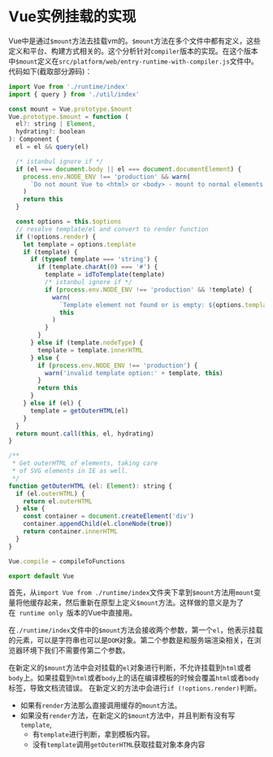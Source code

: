 # Vue实例挂载的实现
Vue中是通过`$mount`方法去挂载vm的。`$mount`方法在多个文件中都有定义，这些定义和平台、构建方式相关的。这个分析针对`compiler`版本的实现。在这个版本中`$mount`定义在`src/platform/web/entry-runtime-with-compiler.js`文件中。代码如下(截取部分源码)：
```javascript
import Vue from './runtime/index'
import { query } from './util/index'

const mount = Vue.prototype.$mount
Vue.prototype.$mount = function (
  el?: string | Element,
  hydrating?: boolean
): Component {
  el = el && query(el)

  /* istanbul ignore if */
  if (el === document.body || el === document.documentElement) {
    process.env.NODE_ENV !== 'production' && warn(
      `Do not mount Vue to <html> or <body> - mount to normal elements instead.`
    )
    return this
  }

  const options = this.$options
  // resolve template/el and convert to render function
  if (!options.render) {
    let template = options.template
    if (template) {
      if (typeof template === 'string') {
        if (template.charAt(0) === '#') {
          template = idToTemplate(template)
          /* istanbul ignore if */
          if (process.env.NODE_ENV !== 'production' && !template) {
            warn(
              `Template element not found or is empty: ${options.template}`,
              this
            )
          }
        }
      } else if (template.nodeType) {
        template = template.innerHTML
      } else {
        if (process.env.NODE_ENV !== 'production') {
          warn('invalid template option:' + template, this)
        }
        return this
      }
    } else if (el) {
      template = getOuterHTML(el)
    }
  }
  return mount.call(this, el, hydrating)
}

/**
 * Get outerHTML of elements, taking care
 * of SVG elements in IE as well.
 */
function getOuterHTML (el: Element): string {
  if (el.outerHTML) {
    return el.outerHTML
  } else {
    const container = document.createElement('div')
    container.appendChild(el.cloneNode(true))
    return container.innerHTML
  }
}

Vue.compile = compileToFunctions

export default Vue

```
首先，从`import Vue from ./runtime/index`文件夹下拿到`$mount`方法用`mount`变量将他缓存起来，然后重新在原型上定义`$mount`方法。这样做的意义是为了在` runtime only `版本的Vue中直接用。

在`./runtime/index`文件中的`$mount`方法会接收两个参数，第一个`el`，他表示挂载的元素，可以是字符串也可以是`DOM`对象。第二个参数是和服务端渲染相关，在浏览器环境下我们不需要传第二个参数。

在新定义的`$mount`方法中会对挂载的`el`对象进行判断，不允许挂载到`html`或者`body`上。如果挂载到`html`或者`body`上的话在编译模板的时候会覆盖`html`或者`body`标签，导致文档流错误。
在新定义的方法中会进行`if (!options.render)`判断。

+ 如果有`render`方法那么直接调用缓存的`mount`方法。
+ 如果没有`render`方法，在新定义的`$mount`方法中，并且判断有没有写`template`,
  + 有`template`进行判断，拿到模板内容。
  + 没有`template`调用`getOuterHTML`获取挂载对象本身内容

